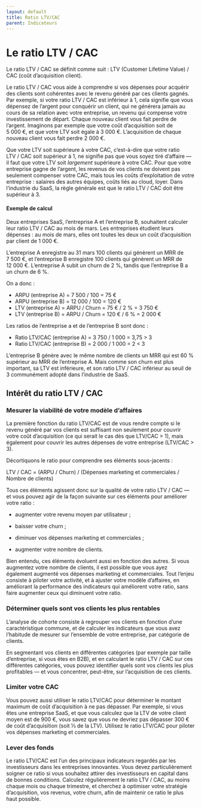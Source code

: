 ```yaml
---
layout: default
title: Ratio LTV/CAC
parent: Indicateurs
---
```


# Le ratio LTV / CAC

Le ratio LTV / CAC se définit comme suit : LTV (Customer Lifetime Value) / CAC (coût d’acquisition client).

Le ratio LTV / CAC vous aide à comprendre si vos dépenses pour acquérir des clients sont cohérentes avec le revenu généré par ces clients gagnés. Par exemple, si votre ratio LTV / CAC est inférieur à 1, cela signifie que vous dépensez de l’argent pour conquérir un client, qui ne générera jamais au cours de sa relation avec votre entreprise, un revenu qui compense votre investissement de départ. Chaque nouveau client vous fait perdre de l’argent. Imaginons par exemple que votre coût d’acquisition soit de 5 000 €, et que votre LTV soit égale à 3 000 €. L’acquisition de chaque nouveau client vous fait perdre 2 000 €.

Que votre LTV soit supérieure à votre CAC, c’est-à-dire que votre ratio LTV / CAC soit supérieur à 1, ne signifie pas que vous soyez tiré d’affaire — il faut que votre LTV soit _largement_ supérieure à votre CAC. Pour que votre entreprise gagne de l’argent, les revenus de vos clients ne doivent pas seulement compenser votre CAC, mais tous les coûts d’exploitation de votre entreprise : salaires des autres équipes, coûts liés au cloud, loyer. Dans l’industrie du SaaS, la règle générale est que le ratio LTV / CAC doit être supérieur à 3.

#### Exemple de calcul

Deux entreprises SaaS, l’entreprise A et l’entreprise B, souhaitent calculer leur ratio LTV / CAC au mois de mars. Les entreprises étudient leurs dépenses : au mois de mars, elles ont toutes les deux un coût d’acquisition par client de 1 000 €.

L’entreprise A enregistre au 31 mars 100 clients qui génèrent un MRR de 7 500 €, et l’entreprise B enregistre 100 clients qui génèrent un MRR de 12 000 €. L’entreprise A subit un churn de 2 %, tandis que l’entreprise B a un churn de 6 %.

On a donc :

- ARPU (entreprise A) = 7 500 / 100 = 75 €
- ARPU (entreprise B) = 12 000 / 100 = 120 €
- LTV (entreprise A) = ARPU / Churn = 75 € / 2 % = 3 750 €
- LTV (entreprise B) = ARPU / Churn = 120 € / 6 % = 2 000 €

Les ratios de l’entreprise a et de l’entreprise B sont donc :

- Ratio LTV/CAC (entreprise A) = 3 750 / 1 000 = 3,75 > 3
- Ratio LTV/CAC (entreprise B) = 2 000 / 1 000 = 2 < 3

L’entreprise B génère avec le même nombre de clients un MRR qui est 60 % supérieur au MRR de l’entreprise A. Mais comme son churn est plus important, sa LTV est inférieure, et son ratio LTV / CAC inférieur au seuil de 3 communément adopté dans l’industrie de SaaS.

## Intérêt du ratio LTV / CAC

### Mesurer la viabilité de votre modèle d’affaires

La première fonction du ratio LTV/CAC est de vous rendre compte si le revenu généré par vos clients est suffisant non seulement pour couvrir votre coût d’acquisition (ce qui serait le cas dès que LTV/CAC > 1), mais également pour couvrir les autres dépenses de votre entreprise (LTV/CAC > 3).

Décortiquons le ratio pour comprendre ses éléments sous-jacents :

LTV / CAC = (ARPU / Churn) / (Dépenses marketing et commerciales / Nombre de clients)

Tous ces éléments agissent donc sur la qualité de votre ratio LTV / CAC — et vous pouvez agir de la façon suivante sur ces éléments pour améliorer votre ratio :

- augmenter votre revenu moyen par utilisateur ;

- baisser votre churn ;
- diminuer vos dépenses marketing et commerciales ;
- augmenter votre nombre de clients.

Bien entendu, ces éléments évoluent aussi en fonction des autres. Si vous augmentez votre nombre de clients, il est possible que vous ayez également augmenté vos dépenses marketing et commerciales. Tout l’enjeu consiste à piloter votre activité, et à ajuster votre modèle d’affaires, en améliorant la performance des indicateurs qui améliorent votre ratio, sans faire augmenter ceux qui diminuent votre ratio.

### Déterminer quels sont vos clients les plus rentables

L’analyse de cohorte consiste à regrouper vos clients en fonction d’une caractéristique commune, et de calculer les indicateurs que vous avez l’habitude de mesurer sur l’ensemble de votre entreprise, par catégorie de clients.

En segmentant vos clients en différentes catégories (par exemple par taille d’entreprise, si vous êtes en B2B), et en calculant le ratio LTV / CAC sur ces différentes catégories, vous pouvez identifier quels sont vos clients les plus profitables — et vous concentrer, peut-être, sur l’acquisition de ces clients.

### Limiter votre CAC

Vous pouvez aussi utiliser le ratio LTV/CAC pour déterminer le montant maximum de coût d’acquisition à ne pas dépasser. Par exemple, si vous êtes une entreprise SaaS, et que vous calculez que la LTV de votre client moyen est de 900 €, vous savez que vous ne devriez pas dépasser 300 € de coût d’acquisition (soit ⅓ de la LTV). Utilisez le ratio LTV/CAC pour piloter vos dépenses marketing et commerciales.

### Lever des fonds

Le ratio LTV/CAC est l’un des principaux indicateurs regardés par les investisseurs dans les entreprises innovantes. Vous devez particulièrement soigner ce ratio si vous souhaitez attirer des investisseurs en capital dans de bonnes conditions. Calculez régulièrement le ratio LTV / CAC, au moins chaque mois ou chaque trimestre, et cherchez à optimiser votre stratégie d’acquisition, vos revenus, votre churn, afin de maintenir ce ratio le plus haut possible.
